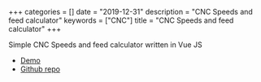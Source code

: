 +++
categories = []
date = "2019-12-31"
description = "CNC Speeds and feed calculator"
keywords = ["CNC"]
title = "CNC Speeds and feed calculator"
+++

Simple CNC Speeds and feed calculator written in Vue JS

* [Demo](/apps/cnc-speeds-and-feeds/)
* [Github repo](https://github.com/kgolding/vue-cnc-feeds-and-speeds)